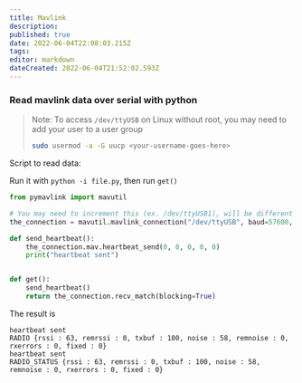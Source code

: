 ```yaml
---
title: Mavlink
description: 
published: true
date: 2022-06-04T22:08:03.215Z
tags: 
editor: markdown
dateCreated: 2022-06-04T21:52:02.593Z
---
```


### Read mavlink data over serial with python


> Note: To access `/dev/ttyUSB` on Linux without root, you may need to add your user to a user group
> ```bash
> sudo usermod -a -G uucp <your-username-goes-here>
> ```

Script to read data:

Run it with `python -i file.py`, then run `get()`

```python
from pymavlink import mavutil

# You may need to increment this (ex. /dev/ttyUSB1), will be different on Windows
the_connection = mavutil.mavlink_connection("/dev/ttyUSB", baud=57600, source_system=1)

def send_heartbeat():
    the_connection.mav.heartbeat_send(0, 0, 0, 0, 0)
    print("heartbeat sent")


def get():
    send_heartbeat()
    return the_connection.recv_match(blocking=True)
```
  
The result is

```
heartbeat sent
RADIO {rssi : 63, remrssi : 0, txbuf : 100, noise : 58, remnoise : 0, rxerrors : 0, fixed : 0}
heartbeat sent
RADIO_STATUS {rssi : 63, remrssi : 0, txbuf : 100, noise : 58, remnoise : 0, rxerrors : 0, fixed : 0}
```